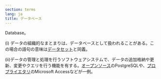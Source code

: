 ```yaml
---
section: terms
lang: ja
title: データベース
---
```


Database。

(i) データの組織的なまとまりは、データベースとして扱われることがある。この場合の語句の意味は[データセット](../dataset/)と同義。

(ii)データの管理と処理を行うソフトウェアシステムで、データの追加格納や更新、変更やクエリを行う機能を有する。[オープンソース](../open-source/)のPostgreSQLや、[プロプライエタリ](../proprietary/)のMicrosoft Accessなどが一例。
